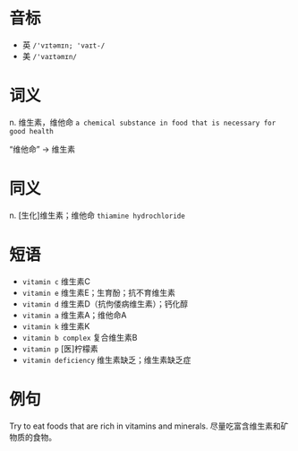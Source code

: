 # 音标

- 英 `/'vɪtəmɪn; 'vaɪt-/`
- 美 `/'vaɪtəmɪn/`

# 词义

n. 维生素，维他命
`a chemical substance in food that is necessary for good health`



“维他命” → 维生素

# 同义

n. [生化]维生素；维他命
`thiamine hydrochloride`

# 短语

- `vitamin c` 维生素C
- `vitamin e` 维生素E；生育酚；抗不育维生素
- `vitamin d` 维生素D（抗佝偻病维生素）；钙化醇
- `vitamin a` 维生素A；维他命A
- `vitamin k` 维生素K
- `vitamin b complex` 复合维生素B
- `vitamin p` [医]柠檬素
- `vitamin deficiency` 维生素缺乏；维生素缺乏症

# 例句

Try to eat foods that are rich in vitamins and minerals.
尽量吃富含维生素和矿物质的食物。



